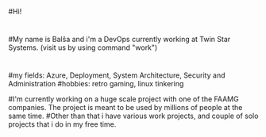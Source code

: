 #Hi!
#
#My name is Balša and i'm a DevOps currently working at Twin Star Systems. (visit us by using command "work")
#
#my fields: Azure, Deployment, System Architecture, Security and Administration 
#hobbies: retro gaming, linux tinkering

#I'm currently working on a huge scale project with one of the FAAMG companies. The project is meant to be used by millions of people at the same time.
#Other than that i have various work projects, and couple of solo projects that i do in my free time.

